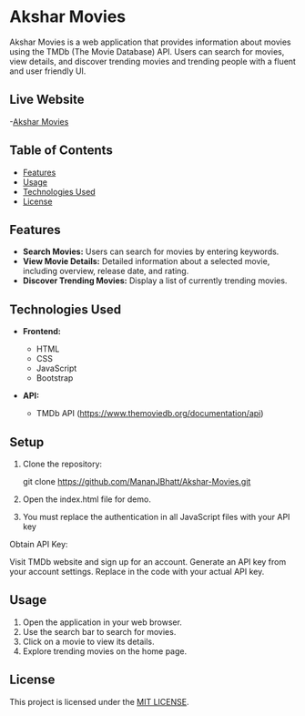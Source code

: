 # Akshar Movies

Akshar Movies is a web application that provides information about movies using the TMDb (The Movie Database) API. Users can search for movies, view details, and discover trending movies and trending people with a fluent and user friendly UI. 

## Live Website
-[Akshar Movies](https://chimerical-palmier-167b5e.netlify.app/)

## Table of Contents
- [Features](#features)
- [Usage](#usage)
- [Technologies Used](#technologies-used)
- [License](#license)

## Features

- **Search Movies:** Users can search for movies by entering keywords.
- **View Movie Details:** Detailed information about a selected movie, including overview, release date, and rating.
- **Discover Trending Movies:** Display a list of currently trending movies.

## Technologies Used

- **Frontend:**
  - HTML
  - CSS
  - JavaScript
  - Bootstrap


- **API:**
  - TMDb API (https://www.themoviedb.org/documentation/api)

## Setup

1. Clone the repository:

   
   git clone https://github.com/MananJBhatt/Akshar-Movies.git
2. Open the index.html file for demo.

3. You must replace the authentication in all JavaScript files with your API key

Obtain API Key:

Visit TMDb website and sign up for an account.
Generate an API key from your account settings.
Replace in the code with your actual API key.

## Usage
1. Open the application in your web browser.
2. Use the search bar to search for movies.
3. Click on a movie to view its details.
4. Explore trending movies on the home page.

## License
This project is licensed under the [MIT LICENSE](License).
